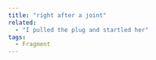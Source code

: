 ```yaml
---
title: "right after a joint"
related:
  - "I pulled the plug and startled her"
tags:
  - Fragment
---
```

